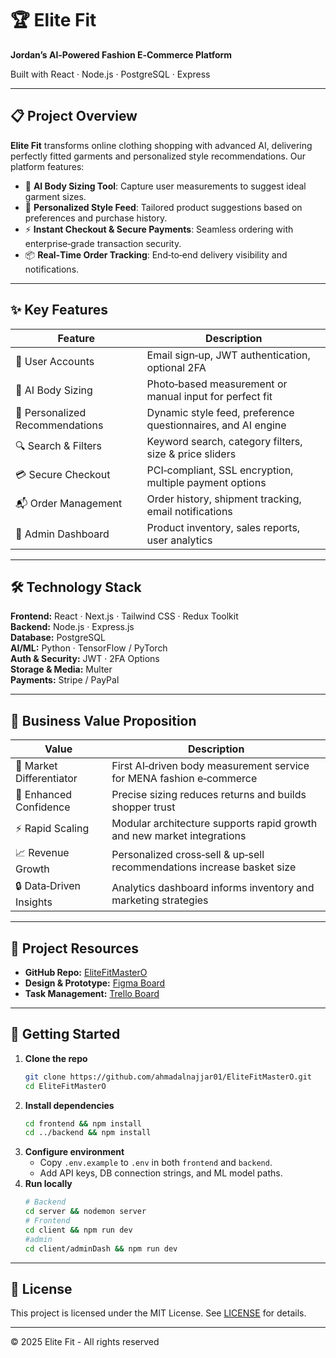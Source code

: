 # 🏆 Elite Fit


**Jordan’s AI‑Powered Fashion E‑Commerce Platform**

Built with React · Node.js · PostgreSQL · Express

---

## 📋 Project Overview

**Elite Fit** transforms online clothing shopping with advanced AI, delivering perfectly fitted garments and personalized style recommendations. Our platform features:

- 👗 **AI Body Sizing Tool**: Capture user measurements to suggest ideal garment sizes.
- 🎨 **Personalized Style Feed**: Tailored product suggestions based on preferences and purchase history.
- ⚡ **Instant Checkout & Secure Payments**: Seamless ordering with enterprise‑grade transaction security.
- 📦 **Real‑Time Order Tracking**: End‑to‑end delivery visibility and notifications.

---

## ✨ Key Features

| Feature                       | Description                                                  |
| ----------------------------- | ------------------------------------------------------------ |
| 👤 User Accounts              | Email sign‑up, JWT authentication, optional 2FA              |
| 📏 AI Body Sizing             | Photo‑based measurement or manual input for perfect fit      |
| 🛒 Personalized Recommendations | Dynamic style feed, preference questionnaires, and AI engine |
| 🔍 Search & Filters           | Keyword search, category filters, size & price sliders       |
| 💳 Secure Checkout            | PCI‑compliant, SSL encryption, multiple payment options      |
| 📬 Order Management           | Order history, shipment tracking, email notifications        |
| 💼 Admin Dashboard            | Product inventory, sales reports, user analytics             |

---

## 🛠️ Technology Stack

**Frontend:** React · Next.js · Tailwind CSS · Redux Toolkit  
**Backend:** Node.js · Express.js  
**Database:** PostgreSQL  
**AI/ML:** Python · TensorFlow / PyTorch  
**Auth & Security:** JWT · 2FA Options  
**Storage & Media:** Multer  
**Payments:** Stripe / PayPal

---

## 💼 Business Value Proposition

| Value                  | Description                                                            |
| ---------------------- | ---------------------------------------------------------------------- |
| 👑 Market Differentiator | First AI‑driven body measurement service for MENA fashion e‑commerce    |
| 🤝 Enhanced Confidence   | Precise sizing reduces returns and builds shopper trust                 |
| ⚡ Rapid Scaling         | Modular architecture supports rapid growth and new market integrations |
| 📈 Revenue Growth        | Personalized cross‑sell & up‑sell recommendations increase basket size  |
| 🔒 Data‑Driven Insights  | Analytics dashboard informs inventory and marketing strategies        |

---

## 🔗 Project Resources

- **GitHub Repo:** [EliteFitMasterO](https://github.com/ahmadalnajjar01/EliteFitMasterO)
- **Design & Prototype:** [Figma Board](https://www.figma.com/design/55KZncNzTu1xf5Hy4gmtGb/Elitefit?node-id=0-1&p=f&t=kskFQLoSLOt3ut2q-0)
- **Task Management:** [Trello Board](https://trello.com/b/UkXEI35Z/elitefit)

---

## 🚀 Getting Started

1. **Clone the repo**
   ```bash
   git clone https://github.com/ahmadalnajjar01/EliteFitMasterO.git
   cd EliteFitMasterO
   ```
2. **Install dependencies**
   ```bash
   cd frontend && npm install
   cd ../backend && npm install
   ```
3. **Configure environment**
   - Copy `.env.example` to `.env` in both `frontend` and `backend`.
   - Add API keys, DB connection strings, and ML model paths.
4. **Run locally**
   ```bash
   # Backend
   cd server && nodemon server
   # Frontend
   cd client && npm run dev
   #admin
   cd client/adminDash && npm run dev
   ```

---

## 📄 License

This project is licensed under the MIT License. See [LICENSE](LICENSE) for details.

---

© 2025 Elite Fit - All rights reserved

